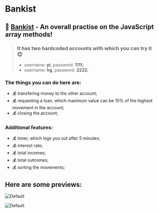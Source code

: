 # Bankist

## 📝 [Bankist](https://plamena37.github.io/Bankist/) -  An overall practise on the JavaScript array methods!


> ### It has two hardcoded accounts with which you can try it 😊
> - username: **pi**, password: **1111**;
> - username: **hg**, password: **2222**; 

### The things you can do here are:
- 💰 transfering money to the other account;
- 💰 requesting a loan, which maximum value can be 10% of the highest movement in the account; 
- 💰 closing the account;

### Additional features:
- 💰 timer, which logs you out after 5 minutes;
- 💰 interest rate;
- 💰 total incomes;
- 💰 total outcomes;
- 💰 sorting the movements;

## Here are some previews:

![Default](https://i.imgur.com/aRuCptg.png)

![Default](https://i.imgur.com/bqHPMRf.png)
